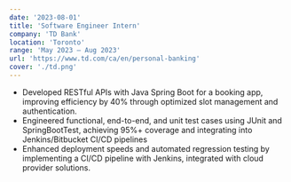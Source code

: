 ```yaml
---
date: '2023-08-01'
title: 'Software Engineer Intern'
company: 'TD Bank'
location: 'Toronto'
range: 'May 2023 – Aug 2023'
url: 'https://www.td.com/ca/en/personal-banking'
cover: './td.png'
---
```


- Developed RESTful APIs with Java Spring Boot for a booking app, improving efficiency by 40% through optimized slot management and authentication.
- Engineered functional, end-to-end, and unit test cases using JUnit and SpringBootTest, achieving 95%+ coverage and integrating into Jenkins/Bitbucket CI/CD pipelines
- Enhanced deployment speeds and automated regression testing by implementing a CI/CD pipeline with Jenkins, integrated with cloud provider solutions.